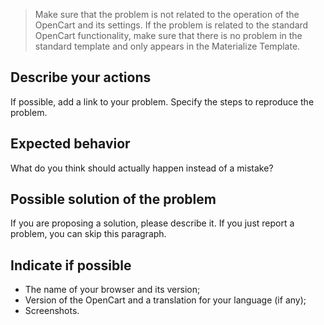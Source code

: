 > Make sure that the problem is not related to the operation of the OpenCart and its settings. If the problem is related to the standard OpenCart functionality, make sure that there is no problem in the standard template and only appears in the Materialize Template.

## Describe your actions ##
If possible, add a link to your problem. Specify the steps to reproduce the problem.

## Expected behavior ##
What do you think should actually happen instead of a mistake?

## Possible solution of the problem ##
If you are proposing a solution, please describe it. If you just report a problem, you can skip this paragraph.

## Indicate if possible ##
* The name of your browser and its version;
* Version of the OpenCart and a translation for your language (if any);
* Screenshots.
